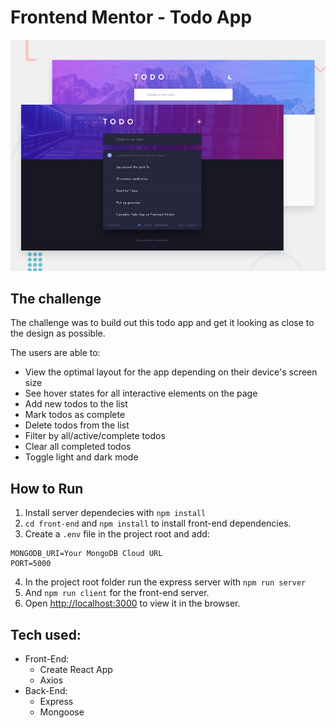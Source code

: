 # Frontend Mentor - Todo App

![Design preview for the Todo app coding challenge](/cover.jpg)

## The challenge

The challenge was to build out this todo app and get it looking as close to the design as possible.

The users are able to:

- View the optimal layout for the app depending on their device's screen size
- See hover states for all interactive elements on the page
- Add new todos to the list
- Mark todos as complete
- Delete todos from the list
- Filter by all/active/complete todos
- Clear all completed todos
- Toggle light and dark mode

## How to Run

1. Install server dependecies with `npm install`
2. `cd front-end` and `npm install` to install front-end dependencies.
3. Create a `.env` file in the project root and add:

```
MONGODB_URI=Your MongoDB Cloud URL
PORT=5000
```

4. In the project root folder run the express server with `npm run server`
5. And `npm run client` for the front-end server.
6. Open [http://localhost:3000](http://localhost:3000) to view it in the browser.

## Tech used:

- Front-End:
  - Create React App
  - Axios
- Back-End:
  - Express
  - Mongoose
